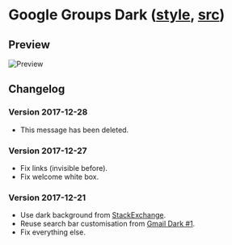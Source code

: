# Google Groups Dark ([style](https://userstyles.org/styles/153180/), [src](google-groups.css))

## Preview
![Preview](https://userstyles.org/style_screenshots/153180_after.jpeg)

## Changelog

### Version 2017-12-28

 - This message has been deleted.
 
### Version 2017-12-27

 - Fix links (invisible before).
 - Fix welcome white box.

### Version 2017-12-21

 - Use dark background from [StackExchange](https://github.com/StylishThemes/StackOverflow-Dark).
 - Reuse search bar customisation from [Gmail Dark #1](https://userstyles.org/styles/120595/).
 - Fix everything else.
